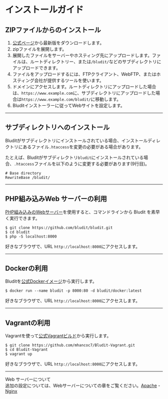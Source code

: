 # インストールガイド
<!-- position: 3 -->

<h2 id="installation-from-zip-file">ZIPファイルからのインストール</h2>

1. [公式ページ](https://www.bludit.com)から最新版をダウンロードします。
2. zipファイルを展開します。
3. 展開したファイルをサーバーやホスティング先にアップロードします。ファイルは、ルートディレクトリー、または`/bludit/`などのサブディレクトリにアップロードできます。
4. ファイルをアップロードするには、FTPクライアント、WebFTP、またはホスティング会社が提供するツールを使います。
4. ドメインにアクセスします。ルートディレクトリにアップロードした場合は、`https://www.example.com`に、サブディレクトリにアップロードした場合は`https://www.example.com/bludit/`に移動します。
5. Bluditインストーラーに従ってWebサイトを設定します。

---

<h2 id="subdirectory">サブディレクトリへのインストール</h2>

Bluditがサブディレクトリにインストールされている場合、インストールディレクトリにあるファイル`.htaccess`を変更の必要がある場合があります。

たとえば、Bluditがサブディレクトリ`bludit`にインストールされている場合、`.htaccess`ファイルを以下のように変更する必要があります(9行目)。

```
# Base directory
RewriteBase /bludit/
```

---

<h2 id="php-built-in-web-server">PHP組み込みWeb サーバーの利用</h2>

 [PHP組み込みのWebサーバー](https://www.php.net/manual/en/features.commandline.webserver.php)を使用すると、コマンドラインから Bludit を素早く実行できます。

```
$ git clone https://github.com/bludit/bludit.git
$ cd bludit
$ php -S localhost:8000
```

好きなブラウザで、URL `http://localhost:8000`にアクセスします。

---

<h2 id="docker">Dockerの利用</h2>

Bluditを[公式Dockerイメージ](https://hub.docker.com/r/bludit/docker/)から実行します。

```
$ docker run --name bludit -p 8000:80 -d bludit/docker:latest
```

好きなブラウザで、URL `http://localhost:8000`にアクセスします。

---

<h2 id="vagrant">Vagrantの利用</h2>

Vagrantを使って[公式Vagrantビルド](https://pilab.dev/bludit-vagrant)から実行します。

```
$ git clone https://github.com/mhancoc7/Bludit-Vagrant.git
$ cd Bludit-Vagrant
$ vagrant up
```

好きなブラウザで、URL `http://localhost:8000`にアクセスします。


---

<div class="note">
<div class="title">Web サーバーについて</div>
追加の設定については、Webサーバーについての章をご覧ください。<a href="../webservers/apache">Apache</a> - <a href="../webservers/nginx">Nginx</a>
</div>
